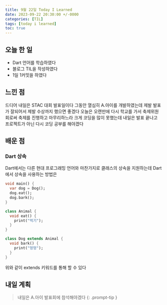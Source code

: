 ```yaml
---
title: 9월 22일 Today I Learned
date: 2023-09-22 20:30:00 +/-0000
categories: [TIL]
tags: [today i learned]
toc: true
---
```


## 오늘 한 일

* Dart 언어를 학습하였다
* 블로그 TIL을 작성하였다
* 1일 1커밋을 하였다

## 느낀 점

드디어 내일은 STAC 대회 발표일이다 그동안 열심히 A.아이를 개발하였는데 제발
발표가 잘되어서 제발 수상까지 했으면 좋겠다 오늘은 오랜만에 다시 학교를 가서
축제위원회로써 축제를 진행하고 마무리하느라 크게 코딩을 많이 못했는데 내일은 발표 끝나고
프로젝트가 아닌 다시 코딩 공부를 해야겠다

## 배운 점

### Dart 상속

Dart에서는 다른 현대 프로그래밍 언어와 마찬가지로 클래스의 상속을 지원하는데
Dart에서 상속을 사용하는 방법은 

~~~dart
void main() {
  var dog = Dog();
  dog.eat();
  dog.bark();
}

class Animal {
  void eat() {
    print("먹기");
  }
}

class Dog extends Animal {
  void bark() {
    print("멍멍");
  }
}
~~~

위와 같이 extends 키워드를 통해 할 수 있다

## 내일 계획

> 내일은 A.아이 발표회에 참석해야겠다
{: .prompt-tip }

